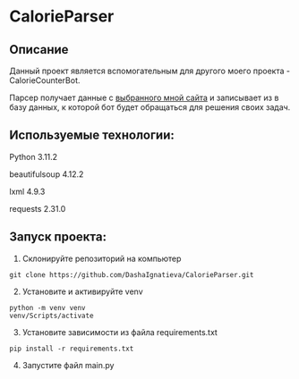 # CalorieParser

## Описание

Данный проект является вспомогательным для другого моего проекта - CalorieCounterBot. 

Парсер получает данные с [выбранного мной сайта](http://frs24.ru/st/tablica-kalorijnosti-produktov-pitaniya/) и записывает из в базу данных, к которой бот будет обращаться для решения своих задач. 

## Используемые технологии:

Python 3.11.2

beautifulsoup 4.12.2

lxml 4.9.3

requests 2.31.0

## Запуск проекта:

1. Склонируйте репозиторий на компьютер
```
git clone https://github.com/DashaIgnatieva/CalorieParser.git
```
2. Установите и активируйте venv
```
python -m venv venv
venv/Scripts/activate
```
3. Установите зависимости из файла requirements.txt
```
pip install -r requirements.txt
```
4. Запустите файл main.py








